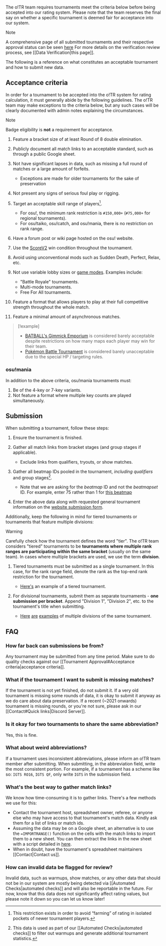 The o!TR team requires tournaments meet the criteria below before being accepted into our rating system. Please note that the team reserves the final say on whether a specific tournament is deemed fair for acceptance into our system.

> [!note]
> A comprehensive page of all submitted tournaments and their respective approval status can be seen [here](https://otr.stagec.xyz/tournaments)
> For more details on the verification review process, see [[Data Verification|this page]].

The following is a reference on what constitutes an acceptable tournament and how to submit new data.

## Acceptance criteria

In order for a tournament to be accepted into the o!TR system for rating calculation, it must generally abide by the following guidelines. The o!TR team may make exceptions to the criteria below, but any such cases will be clearly documented with admin notes explaining the circumstances.

> [!note]
> Badge eligibility is **not** a requirement for acceptance.

1. Feature a bracket size of at least Round of 8 double elimination.

2. Publicly document all match links to an acceptable standard, such as through a public Google sheet.

3. Not have significant lapses in data, such as missing a full round of matches or a large amount of forfeits.
    - Exceptions are made for older tournaments for the sake of preservation

4. Not present any signs of serious foul play or rigging. 

5. Target an acceptable skill range of players[^1].
    - For osu!, the minimum rank restriction is `#150,000+` (`#75,000+` for regional tournaments).
    - For osu!taiko, osu!catch, and osu!mania, there is no restriction on rank range.

6. Have a forum post or wiki page hosted on the osu! website.

7. Use the [ScoreV2](https://osu.ppy.sh/wiki/en/Gameplay/Game_modifier/ScoreV2) win condition throughout the tournament.

8. Avoid using unconventional mods such as Sudden Death, Perfect, Relax, etc.

9. Not use variable lobby sizes or [game modes](https://osu.ppy.sh/wiki/en/Game_mode). Examples include:
    - "Battle Royale" tournaments.
    - Multi-mode tournaments.
    - Free For All tournaments. 

10. Feature a format that allows players to play at their full competitive strength throughout the whole match.

11. Feature a minimal amount of asynchronous matches.

> [!example]
>
> - [BATBALL's Gimmick Emporium](https://osu.ppy.sh/community/forums/topics/1767170?n=1) is considered barely acceptable despite restrictions on how many maps each player may win for their team.
> - [Pokémon Battle Tournament](https://osu.ppy.sh/community/forums/topics/1790791?n=1) is considered barely unacceptable due to the special HP / targeting rules.

### osu!mania

In addition to the above criteria, osu!mania tournaments must:

1. Be of the 4-key or 7-key variants.
2. Not feature a format where multiple key counts are played simultaneously.

## Submission

When submitting a tournament, follow these steps:

1. Ensure the tournament is finished.
2. Gather all match links from bracket stages (and group stages if applicable).
    - Exclude links from qualifiers, tryouts, or show matches. 

3. Gather all beatmap IDs pooled in the tournament, _including qualifiers_ and group stages[^2].
    - Note that we are asking for the *beatmap* ID and not the *beatmapset* ID. For example, enter 75 rather than 1 for [this beatmap](https://osu.ppy.sh/beatmapsets/1#osu/75)

4. Enter the above data along with requested general tournament information on the [website submission form](https://otr.stagec.xyz/submit).

Additionally, keep the following in mind for tiered tournaments or tournaments that feature multiple divisions:

> [!warning]
> Carefully check how the tournament defines the word "tier". The o!TR team considers "tiered" tournaments to be **tournaments where multiple rank ranges are participating within the same bracket** (usually on the same team). In cases where multiple brackets are used, we use the term **division**.

1. Tiered tournaments must be submitted as a single tournament. In this case, for the rank range field, denote the rank as the top-end rank restriction for the tournament.
    - [Here's](https://otr.stagec.xyz/tournaments/525) an example of a tiered tournament.

2. For divisional tournaments, submit them as separate tournaments - **one submission per bracket**. Append "Division 1", "Division 2", etc. to the tournament's title when submitting.
    - [Here](https://otr.stagec.xyz/tournaments/2349) [are](https://otr.stagec.xyz/tournaments/2350) [examples](https://otr.stagec.xyz/tournaments/2351) of multiple divisions of the same tournament. 

## FAQ

### How far back can submissions be from?

Any tournament may be submitted from any time period. Make sure to do quality checks against our [[Tournament Approval#Acceptance criteria|acceptance criteria]].

### What if the tournament I want to submit is missing matches?

If the tournament is not yet finished, do not submit it. If a very old tournament is missing some rounds of data, it is okay to submit it anyway as we do care about data preservation. If a recent (~2021 onwards) tournament is missing rounds, or you're not sure, please ask in our [[Contact#Quick links|Discord Server]].

### Is it okay for two tournaments to share the same abbreviation?

Yes, this is fine.

### What about weird abbreviations?

If a tournament uses inconsistent abbreviations, please inform an o!TR team member after submitting. When submitting, in the abbreviation field, write the most consistent portion. For example, if a tournament has a scheme like so: `IGTS RO16`, `IGTS QF`, only write `IGTS` in the submission field.

### What's the best way to gather match links?

We know how time-consuming it is to gather links. There's a few methods we use for this:

- Contact the tournament host, spreadsheet owner, referee, or anyone else who may have access to that tournament's match data. Kindly ask them for a list of links or match ids.
- Assuming the data may be on a Google sheet, an alternative is to use the `=IMPORTRANGE()` function on the cells with the match links to import them to a new sheet. You can then extract the links in the new sheet with a script detailed in [here](https://stackoverflow.com/a/67206954).
- When in doubt, have the tournament's spreadsheet maintainers [[Contact|Contact us]]. 

### How can invalid data be flagged for review?

Invalid data, such as warmups, show matches, or any other data that should not be in our system are mostly being detected via [[Automated Checks|automated checks]] and will also be reportable in the future. For now, know that this data does not significantly affect rating values, but please note it down so you can let us know later!


[^1]: This restriction exists in order to avoid “farming” of rating in isolated pockets of newer tournament players.
[^2]: This data is used as part of our [[Automated Checks|automated checks]] to filter out warmups and generate additional tournament statistics. 